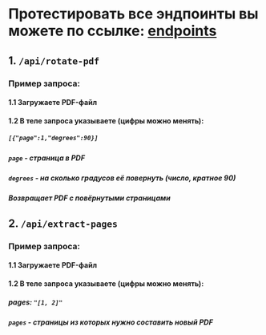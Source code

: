 # Протестировать все эндпоинты вы можете по ссылке: [endpoints](https://node100.webte.fei.stuba.sk/PDFToolbox/api/docs)

## 1. `/api/rotate-pdf`

### Пример запроса:

#### 1.1 Загружаете PDF-файл
#### 1.2 В теле запроса указываете (цифры можно менять):
##### `[{"page":1,"degrees":90}]`
##### `page` - страница в PDF
##### `degrees` - на сколько градусов её повернуть (число, кратное 90)
##### Возвращает PDF с повёрнутыми страницами

## 2. `/api/extract-pages`

### Пример запроса:

#### 1.1 Загружаете PDF-файл
#### 1.2 В теле запроса указываете (цифры можно менять):
##### pages: `"[1, 2]"`
##### `pages` - страницы из которых нужно составить новый PDF
